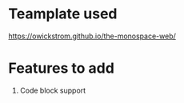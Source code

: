 # Teamplate used

https://owickstrom.github.io/the-monospace-web/ 

# Features to add

1. Code block support